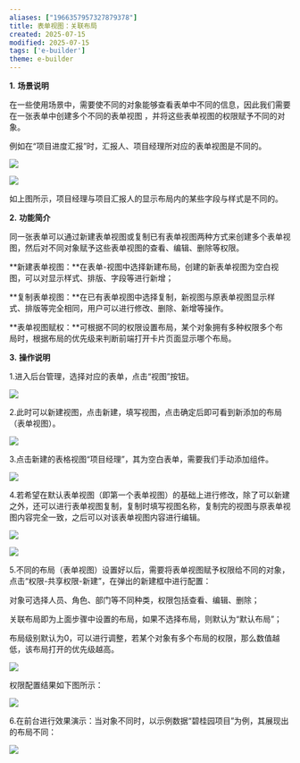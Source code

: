 ```yaml
---
aliases: ["1966357957327879378"]
title: 表单视图：关联布局
created: 2025-07-15
modified: 2025-07-15
tags: ['e-builder']
theme: e-builder
---
```


**1.** **场景说明**

在一些使用场景中，需要使不同的对象能够查看表单中不同的信息，因此我们需要在一张表单中创建多个不同的表单视图 ，并将这些表单视图的权限赋予不同的对象。

例如在“项目进度汇报”时，汇报人、项目经理所对应的表单视图是不同的。

![](https://myhelpdoc.oss-cn-heyuan.aliyuncs.com/mdimages/9d50efa78fb858aa763b784d033a16d8.jpg)

![](https://myhelpdoc.oss-cn-heyuan.aliyuncs.com/mdimages/4f1c83b6498777f71871cf8594ff94d1.jpg)

如上图所示，项目经理与项目汇报人的显示布局内的某些字段与样式是不同的。

**2.** **功能简介**

同一张表单可以通过新建表单视图或复制已有表单视图两种方式来创建多个表单视图，然后对不同对象赋予这些表单视图的查看、编辑、删除等权限。

**新建表单视图：**在表单-视图中选择新建布局，创建的新表单视图为空白视图，可以对显示样式、排版、字段等进行新增；

**复制表单视图：**在已有表单视图中选择复制，新视图与原表单视图显示样式、排版等完全相同，用户可以进行修改、删除、新增等操作。

**表单视图赋权：**可根据不同的权限设置布局，某个对象拥有多种权限多个布局时，根据布局的优先级来判断前端打开卡片页面显示哪个布局。

**3.** **操作说明**

1.进入后台管理，选择对应的表单，点击“视图”按钮。

![](https://myhelpdoc.oss-cn-heyuan.aliyuncs.com/mdimages/e6e28bf64435413d51e20421bfe440c3.jpg)

2.此时可以新建视图，点击新建，填写视图，点击确定后即可看到新添加的布局（表单视图）。

![](https://myhelpdoc.oss-cn-heyuan.aliyuncs.com/mdimages/d6641c814e2d3b072a04ed7f83c75a41.jpg)

3.点击新建的表格视图“项目经理”，其为空白表单，需要我们手动添加组件。

![](https://myhelpdoc.oss-cn-heyuan.aliyuncs.com/mdimages/904d48422e00f4ab0e72096a40e85964.jpg)

4.若希望在默认表单视图（即第一个表单视图）的基础上进行修改，除了可以新建之外，还可以进行表单视图复制，复制时填写视图名称，复制完的视图与原表单视图内容完全一致，之后可以对该表单视图内容进行编辑。

![](https://myhelpdoc.oss-cn-heyuan.aliyuncs.com/mdimages/19aaefaee58f951ae8640a0d195767da.jpg)

![](https://myhelpdoc.oss-cn-heyuan.aliyuncs.com/mdimages/656476c49f7b8c9cc7ca4e299e7962fe.jpg)

5.不同的布局（表单视图）设置好以后，需要将表单视图赋予权限给不同的对象，点击“权限-共享权限-新建”，在弹出的新建框中进行配置：

对象可选择人员、角色、部门等不同种类，权限包括查看、编辑、删除；

关联布局即为上面步骤中设置的布局，如果不选择布局，则默认为“默认布局”；

布局级别默认为0，可以进行调整，若某个对象有多个布局的权限，那么数值越低，该布局打开的优先级越高。

![](https://myhelpdoc.oss-cn-heyuan.aliyuncs.com/mdimages/8cc45fbff1fe5315294dd4c82f5a3b80.jpg)

权限配置结果如下图所示：

![](https://myhelpdoc.oss-cn-heyuan.aliyuncs.com/mdimages/1d750cd4c8606521af0b529d0777cb40.jpg)

6.在前台进行效果演示：当对象不同时，以示例数据“碧桂园项目”为例，其展现出的布局不同：

![](https://myhelpdoc.oss-cn-heyuan.aliyuncs.com/mdimages/002c5b64f999d01e952e9814f16caa66.jpg)

